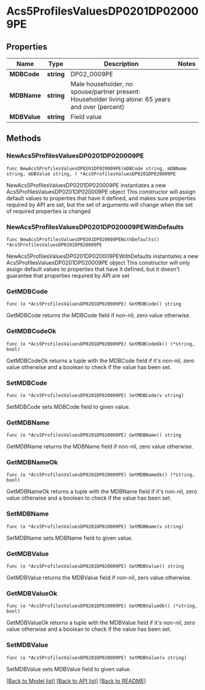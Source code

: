 # Acs5ProfilesValuesDP0201DP020009PE

## Properties

Name | Type | Description | Notes
------------ | ------------- | ------------- | -------------
**MDBCode** | **string** | DP02_0009PE | 
**MDBName** | **string** | Male householder, no spouse/partner present: Householder living alone: 65 years and over (percent) | 
**MDBValue** | **string** | Field value | 

## Methods

### NewAcs5ProfilesValuesDP0201DP020009PE

`func NewAcs5ProfilesValuesDP0201DP020009PE(mDBCode string, mDBName string, mDBValue string, ) *Acs5ProfilesValuesDP0201DP020009PE`

NewAcs5ProfilesValuesDP0201DP020009PE instantiates a new Acs5ProfilesValuesDP0201DP020009PE object
This constructor will assign default values to properties that have it defined,
and makes sure properties required by API are set, but the set of arguments
will change when the set of required properties is changed

### NewAcs5ProfilesValuesDP0201DP020009PEWithDefaults

`func NewAcs5ProfilesValuesDP0201DP020009PEWithDefaults() *Acs5ProfilesValuesDP0201DP020009PE`

NewAcs5ProfilesValuesDP0201DP020009PEWithDefaults instantiates a new Acs5ProfilesValuesDP0201DP020009PE object
This constructor will only assign default values to properties that have it defined,
but it doesn't guarantee that properties required by API are set

### GetMDBCode

`func (o *Acs5ProfilesValuesDP0201DP020009PE) GetMDBCode() string`

GetMDBCode returns the MDBCode field if non-nil, zero value otherwise.

### GetMDBCodeOk

`func (o *Acs5ProfilesValuesDP0201DP020009PE) GetMDBCodeOk() (*string, bool)`

GetMDBCodeOk returns a tuple with the MDBCode field if it's non-nil, zero value otherwise
and a boolean to check if the value has been set.

### SetMDBCode

`func (o *Acs5ProfilesValuesDP0201DP020009PE) SetMDBCode(v string)`

SetMDBCode sets MDBCode field to given value.


### GetMDBName

`func (o *Acs5ProfilesValuesDP0201DP020009PE) GetMDBName() string`

GetMDBName returns the MDBName field if non-nil, zero value otherwise.

### GetMDBNameOk

`func (o *Acs5ProfilesValuesDP0201DP020009PE) GetMDBNameOk() (*string, bool)`

GetMDBNameOk returns a tuple with the MDBName field if it's non-nil, zero value otherwise
and a boolean to check if the value has been set.

### SetMDBName

`func (o *Acs5ProfilesValuesDP0201DP020009PE) SetMDBName(v string)`

SetMDBName sets MDBName field to given value.


### GetMDBValue

`func (o *Acs5ProfilesValuesDP0201DP020009PE) GetMDBValue() string`

GetMDBValue returns the MDBValue field if non-nil, zero value otherwise.

### GetMDBValueOk

`func (o *Acs5ProfilesValuesDP0201DP020009PE) GetMDBValueOk() (*string, bool)`

GetMDBValueOk returns a tuple with the MDBValue field if it's non-nil, zero value otherwise
and a boolean to check if the value has been set.

### SetMDBValue

`func (o *Acs5ProfilesValuesDP0201DP020009PE) SetMDBValue(v string)`

SetMDBValue sets MDBValue field to given value.



[[Back to Model list]](../README.md#documentation-for-models) [[Back to API list]](../README.md#documentation-for-api-endpoints) [[Back to README]](../README.md)


